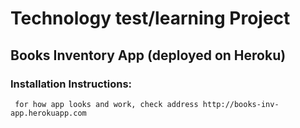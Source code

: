 #   Technology test/learning Project
##  Books Inventory App (deployed on Heroku)
### Installation Instructions:
 
     for how app looks and work, check address http://books-inv-app.herokuapp.com
